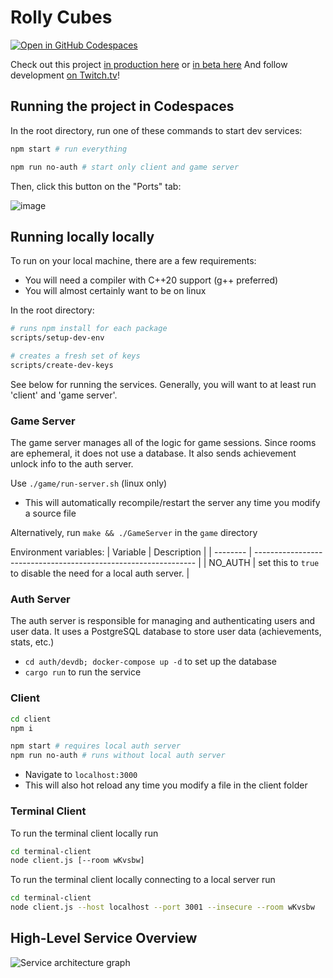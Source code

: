 # Rolly Cubes
[![Open in GitHub Codespaces](https://github.com/codespaces/badge.svg)](https://github.com/codespaces/new?hide_repo_select=true&ref=main&repo=208182009&machine=basicLinux32gb&devcontainer_path=.devcontainer%2Fdevcontainer.json&location=WestUs2)

Check out this project [in production here](https://rollycubes.com/) or [in beta here](https://beta.rollycubes.com/)
And follow development [on Twitch.tv](https://twitch.tv/badcop_)!

## Running the project in Codespaces

In the root directory, run one of these commands to start dev services:
```bash
npm start # run everything

npm run no-auth # start only client and game server
```

Then, click this button on the "Ports" tab:

![image](https://user-images.githubusercontent.com/4583705/235190987-5bde6b1a-f98c-40b9-a57d-d3b6841a0143.png)


## Running locally locally

To run on your local machine, there are a few requirements:
* You will need a compiler with C++20 support (g++ preferred)
* You will almost certainly want to be on linux

In the root directory:

```bash
# runs npm install for each package
scripts/setup-dev-env

# creates a fresh set of keys
scripts/create-dev-keys
```

See below for running the services. Generally, you will want to at least run 'client' and 'game server'.

### Game Server
The game server manages all of the logic for game sessions. Since rooms are ephemeral, it does not use a database. It also sends achievement unlock info to the auth server.

Use `./game/run-server.sh` (linux only)
  - This will automatically recompile/restart the server any time you modify a source file

Alternatively, run `make && ./GameServer` in the `game` directory

Environment variables:
| Variable | Description                                                     |
| -------- | --------------------------------------------------------------- |
| NO_AUTH  | set this to `true` to disable the need for a local auth server. |

### Auth Server
The auth server is responsible for managing and authenticating users and user data. It uses a PostgreSQL database to store user data (achievements, stats, etc.)

- `cd auth/devdb; docker-compose up -d` to set up the database
- `cargo run` to run the service

### Client

```bash
cd client
npm i

npm start # requires local auth server
npm run no-auth # runs without local auth server
```
  - Navigate to `localhost:3000`
  - This will also hot reload any time you modify a file in the client folder

### Terminal Client
To run the terminal client locally run
```bash
cd terminal-client
node client.js [--room wKvsbw]
```

To run the terminal client locally connecting to a local server run
```bash
cd terminal-client
node client.js --host localhost --port 3001 --insecure --room wKvsbw
```


## High-Level Service Overview
![Service architecture graph](/system-graph.png?raw=true "Service architecture graph")
